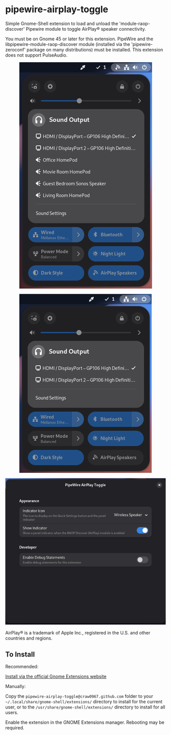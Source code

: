 # pipewire-airplay-toggle

Simple Gnome-Shell extension to load and unload the 'module-raop-discover' Pipewire module to toggle AirPlay® speaker connectivity.

You must be on Gnome 45 or later for this extension. PipeWire and the libpipewire-module-raop-discover module (installed via the 'pipewire-zeroconf' package on many distributions) must be installed. This extension does not support PulseAudio.

<p align="center">
  <img src="screenshot-enabled.png" title="'AirPlay® Speakers' Quick Settings Toggle - Enabled" alt="'AirPlay® Speakers' Quick Settings Toggle - Enabled"/>
</p>
<p align="center">
  <img src="screenshot-disabled.png" title="'AirPlay® Speakers' Quick Settings Toggle - Disabled" alt="'AirPlay® Speakers' Quick Settings Toggle - Disabled"/>
</p>
<p align="center">
  <img src="screenshot-prefs.png" title="'AirPlay® Speakers' Quick Settings Toggle Preferences Screen" alt="'AirPlay® Speakers' Quick Settings Toggle Preferences Screen"/>
</p>

AirPlay® is a trademark of Apple Inc., registered in the U.S. and other countries and regions.

## To Install ##
Recommended:

[Install via the official Gnome Extensions website](https://extensions.gnome.org/extension/7652/pipewire-airplay-toggle/)

Manually:

Copy the `pipewire-airplay-toggle@craw0967.github.com` folder to your `~/.local/share/gnome-shell/extensions/` directory to install for the current user, or to the `/usr/share/gnome-shell/extensions/` directory to install for all users.

Enable the extension in the GNOME Extensions manager. Rebooting may be required.
